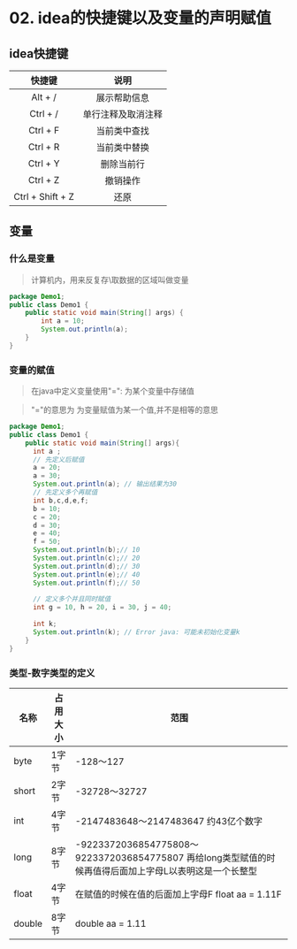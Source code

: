 # 02. idea的快捷键以及变量的声明赋值

## idea快捷键
| 快捷键 | 说明 |
|:------:|:----:|
| Alt + / | 展示帮助信息 |
| Ctrl + / | 单行注释及取消注释|
| Ctrl + F | 当前类中查找 |
| Ctrl + R | 当前类中替换 |
| Ctrl + Y | 删除当前行 |
| Ctrl + Z | 撤销操作 |
| Ctrl + Shift + Z | 还原 |

## 变量

### 什么是变量
> 计算机内，用来反复存\取数据的区域叫做变量
```java
package Demo1;
public class Demo1 {
    public static void main(String[] args) {
        int a = 10;
        System.out.println(a);
    }
}
```
### 变量的赋值
> 在java中定义变量使用"=": 为某个变量中存储值

> "="的意思为 为变量赋值为某一个值,并不是相等的意思
```java
package Demo1;
public class Demo1 {
    public static void main(String[] args){
      int a ;
      // 先定义后赋值
      a = 20;
      a = 30;
      System.out.println(a); // 输出结果为30
      // 先定义多个再赋值
      int b,c,d,e,f;
      b = 10;
      c = 20;
      d = 30;
      e = 40;
      f = 50;
      System.out.println(b);// 10
      System.out.println(c);// 20
      System.out.println(d);// 30
      System.out.println(e);// 40
      System.out.println(f);// 50
      
      // 定义多个并且同时赋值
      int g = 10, h = 20, i = 30, j = 40;
      
      int k;
      System.out.println(k); // Error java: 可能未初始化变量k
    }
}
```
### 类型-数字类型的定义

| 名称 | 占用大小 | 范围 |
| ---- | ------- | ---- |
| byte | 1字节   | -128～127 |
| short | 2字节  | -32728～32727 |
| int  | 4字节   | -2147483648～2147483647 约43亿个数字 |
| long | 8字节   | -9223372036854775808～9223372036854775807 再给long类型赋值的时候再值得后面加上字母L以表明这是一个长整型 |
| float | 4字节  | 在赋值的时候在值的后面加上字母F float aa = 1.11F |
| double | 8字节 | double aa = 1.11